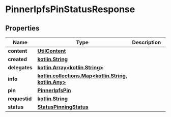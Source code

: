 # PinnerIpfsPinStatusResponse

## Properties
Name | Type | Description | Notes
------------ | ------------- | ------------- | -------------
**content** | [**UtilContent**](UtilContent.md) |  |  [optional]
**created** | [**kotlin.String**](.md) |  |  [optional]
**delegates** | [**kotlin.Array&lt;kotlin.String&gt;**](.md) |  |  [optional]
**info** | [**kotlin.collections.Map&lt;kotlin.String, kotlin.Any&gt;**](.md) |  |  [optional]
**pin** | [**PinnerIpfsPin**](PinnerIpfsPin.md) |  |  [optional]
**requestid** | [**kotlin.String**](.md) |  |  [optional]
**status** | [**StatusPinningStatus**](StatusPinningStatus.md) |  |  [optional]
